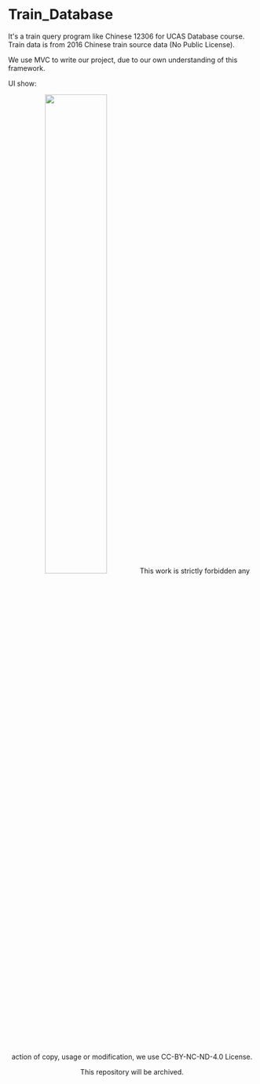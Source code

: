 # Train_Database

It's a train query program like Chinese 12306 for UCAS Database course. Train data is from 2016 Chinese train source data (No Public License).

We use MVC to write our project, due to our own understanding of this framework.

UI show:

<center>
<img src="https://user-images.githubusercontent.com/57280232/225227751-715f10d2-52d3-4210-a116-9bea1b145ca2.jpg" style="width:50%"/>
</cemter

This work is strictly forbidden any action of copy, usage or modification, we use CC-BY-NC-ND-4.0 License.

This repository will be archived.
